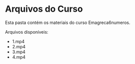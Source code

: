 # Arquivos do Curso

Esta pasta contém os materiais do curso Emagreca6numeros.

Arquivos disponíveis:
- 1.mp4
- 2.mp4
- 3.mp4
- 4.mp4
